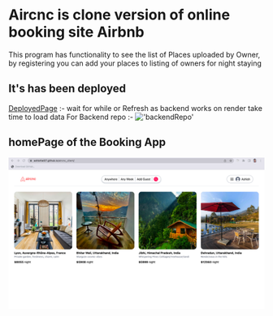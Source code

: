 # Aircnc is clone version of online booking site Airbnb
  This program has functionality to see the list of Places uploaded by Owner, by registering you can add your places to listing of owners for night staying

## It's has been deployed 
  [DeployedPage](https://ashishlal07.github.io/aircnc_client) :- wait for while or Refresh as backend works on render take time to load data
  For Backend repo :-  !['backendRepo'](https://github.com/AshishLal07/aircnc_backend)
    
    

## homePage of the Booking App
![home page](public/HomePage.png)

